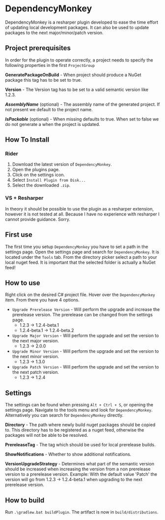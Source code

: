 # DependencyMonkey

DependencyMonkey is a resharper plugin developed to ease the time effort of updating local development packages.
It can also be used to update packages to the next major/minor/patch version.

## Project prerequisites

In order for the plugin to operate correctly, a project needs to specify the following properties in the first `ProjectGroup`

**GeneratePackageOnBuild** - When project should produce a NuGet package this tag has to be set to true. 

**Version** - The Version tag has to be set to a valid semantic version like 1.2.3.

_**AssemblyName**_ (optional) - The assembly name of the generated project. If not present we default to the project name.

_**IsPackable**_ (optional) - When missing defaults to true. When set to false we do not generate a when the project is updated.


## How To Install

### Rider

1. Download the latest version of `DependencyMonkey`.
2. Open the plugins page.
3. Click on the settings icon.
4. Select `Install Plugin from Disk...`
5. Select the downloaded `.zip`.

### VS + Resharper 

In theory it should be possible to use the plugin as a resharper extension, however it is not tested at all. Because I have no experience with resharper I cannot provide guidance. Sorry.

## First use

The first time you setup `DependencyMonkey` you have to set a path in the settings page.
Open the settings page and search for `DependencyMonkey`. It is located under the `Tools` tab.
From the directory picker select a path to your local nuget feed. It is important that the selected folder is actually a NuGet feed!

## How to use

Right click on the desired C# project file. Hover over the `DependencyMonkey` item.
From there you have 4 options.

- `Upgrade Prerelease Version` - Will perform the upgrade and increase the prerelease version. The prerelease can be changed from the settings page. 
  - 1.2.3 -> 1.2.4-beta.1
  - 1.2.4-beta.1 -> 1.2.4-beta.2
- `Upgrade Major Version` - Will perform the upgrade and set the version to the next major version. 
  - 1.2.3 -> 2.0.0
- `Upgrade Minor Version` - Will perform the upgrade and set the version to the next minor version.
  - 1.2.3 -> 1.3.0
- `Upgrade Patch Version` - Will perform the upgrade and set the version to the next patch version.
  - 1.2.3 -> 1.2.4

## Settings

The settings can be found when pressing `Alt + Ctrl + S`, or opening the settings page.
Navigate to the tools menu and look for `DependencyMonkey`. Alternatively you can search for `DependencyMonkey` directly.

**Directory** - The path where newly build nuget packages should be copied to. This directory has to be registered as a nuget feed, otherwise the packages will not be able to be resolved.

**PrereleaseTag** - The tag which should be used for local prerelease builds.

**ShowNotifications** - Whether to show additional notifications.

**VersionUpgradeStrategy** - Determines what part of the semantic version should be increased when increasing the version from a non prerelease version to a prerelease version. Example: With the default value 'Patch' the version will go from 1.2.3 -> 1.2.4-beta.1 when upgrading to the next prerelease version.


## How to build

Run `.\gradlew.bat buildPlugin`.
The artifact is now in `build/distributions`.